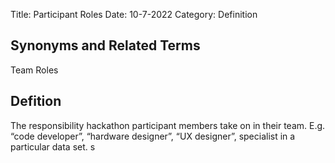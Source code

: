 Title: Participant Roles
Date: 10-7-2022
Category: Definition

## Synonyms and Related Terms
Team Roles

## Defition

The responsibility hackathon participant members take on in their team. E.g. “code developer”, “hardware designer”, “UX designer”, specialist in a particular data set.
s
